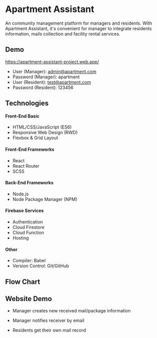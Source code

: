 # Apartment Assistant

An community management platform for managers and residents. With Apartment Assistant, it's convenient for manager to integrate residents information, mails collection and facility rental services.


## Demo

https://apartment-assistant-project.web.app/  
* User (Manager): admin@apartment.com  
* Password (Manager): apartment
* User (Resident): test@apartment.com
* Password (Resident): 123456

## Technologies

#### Front-End Basic

* HTML/CSS/JavaScript (ES6)
* Responsive Web Design (RWD)
* Flexbox & Grid Layout

#### Front-End Frameworks

* React
* React Router
* SCSS

#### Back-End Frameworks
* Node.js
* Node Package Manager (NPM)

#### Firebase Services

* Authentication
* Cloud Firestore
* Cloud Function
* Hosting

#### Other
* Compiler: Babel
* Version Control: Git/GitHub

## Flow Chart


## Website Demo
* Manager creates new received mail/package information

* Manager notifies receiver by email

* Residents get their own mail record
